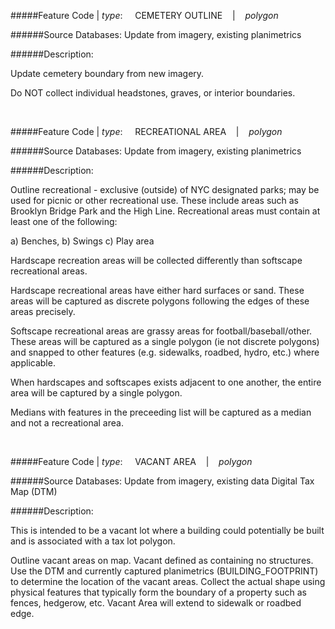 #####Feature Code | *type*:&nbsp;&nbsp;&nbsp;&nbsp;&nbsp;CEMETERY OUTLINE&nbsp;&nbsp;&nbsp; | &nbsp;&nbsp;&nbsp;*polygon*

######Source Databases: Update from imagery, existing planimetrics

######Description:

Update cemetery boundary from new imagery.

Do NOT collect individual headstones, graves, or interior boundaries.

<br>

#####Feature Code | *type*:&nbsp;&nbsp;&nbsp;&nbsp;&nbsp;RECREATIONAL AREA&nbsp;&nbsp;&nbsp; | &nbsp;&nbsp;&nbsp;*polygon*

######Source Databases: Update from imagery, existing planimetrics

######Description:

Outline recreational - exclusive (outside) of NYC designated parks; may be used for picnic or other recreational use. These include areas such as Brooklyn Bridge Park and the High Line. Recreational areas must contain at least one of the following:

a) Benches,
b) Swings
c) Play area

Hardscape recreation areas will be collected differently than softscape recreational areas.

Hardscape recreational areas have either hard surfaces or sand. These areas will be captured as discrete polygons following the edges of these areas precisely.

Softscape recreational areas are grassy areas for football/baseball/other. These areas will be captured as a single polygon (ie not discrete polygons) and snapped to other features (e.g. sidewalks, roadbed, hydro, etc.) where applicable.

When hardscapes and softscapes exists adjacent to one another, the entire area will be captured by a single polygon.

Medians with features in the preceeding list will be captured as a median and not a recreational area.

<br>

#####Feature Code | *type*:&nbsp;&nbsp;&nbsp;&nbsp;&nbsp;VACANT AREA&nbsp;&nbsp;&nbsp; | &nbsp;&nbsp;&nbsp;*polygon*

######Source Databases: Update from imagery, existing data Digital Tax Map (DTM)

######Description:

This is intended to be a vacant lot where a building could potentially be built and is associated with a tax lot polygon.

Outline vacant areas on map. Vacant defined as containing no structures.  Use the DTM and currently captured planimetrics (BUILDING_FOOTPRINT) to determine the location of the vacant areas.  Collect the actual shape using physical features that typically form the boundary of a property such as fences, hedgerow, etc.
Vacant Area will extend to sidewalk or roadbed edge.
